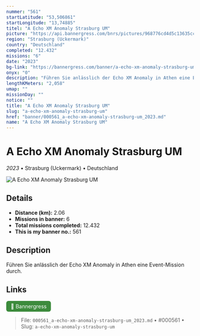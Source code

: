 ```yaml
---
nummer: "561"
startLatitude: "53,506861"
startLongitude: "13,74885"
titel: "A Echo XM Anomaly Strasburg UM"
picture: "https://api.bannergress.com/bnrs/pictures/968776cd4d5c13635cc58353173c3808"
region: "Strasburg (Uckermark)"
country: "Deutschland"
completed: "12.432"
missions: "6"
date: "2023"
bg-link: "https://bannergress.com/banner/a-echo-xm-anomaly-strasburg-um-381b"
onyx: "0"
description: "Führen Sie anlässlich der Echo XM Anomaly in Athen eine Event-Mission durch."
lengthKMeters: "2,058"
umap: ""
missionDay: ""
notice: ""
title: "A Echo XM Anomaly Strasburg UM"
slug: "a-echo-xm-anomaly-strasburg-um"
href: "banner/000561_a-echo-xm-anomaly-strasburg-um_2023.md"
name: "A Echo XM Anomaly Strasburg UM"
---
```

# A Echo XM Anomaly Strasburg UM

*2023* • Strasburg (Uckermark) • Deutschland

![A Echo XM Anomaly Strasburg UM](https://api.bannergress.com/bnrs/pictures/968776cd4d5c13635cc58353173c3808)



## Details
- **Distance (km):** 2.06
- **Missions in banner:** 6
- **Total missions completed:** 12.432
- **This is my banner no.:** 561



## Description
Führen Sie anlässlich der Echo XM Anomaly in Athen eine Event-Mission durch.



## Links
<a href="https://bannergress.com/banner/a-echo-xm-anomaly-strasburg-um-381b" target="_blank" style="display:inline-block;margin-right:8px;padding:6px 12px;background:#3c8b3c;color:#fff;text-decoration:none;border-radius:6px;">🔗 Bannergress</a>



> File: `000561_a-echo-xm-anomaly-strasburg-um_2023.md`
> • #000561
> • Slug: `a-echo-xm-anomaly-strasburg-um`
